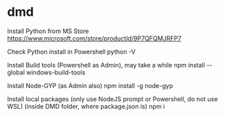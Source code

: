 # dmd

Install Python from MS Store
https://www.microsoft.com/store/productId/9P7QFQMJRFP7

Check Python install in Powershell
python -V

Install Build tools (Powershell as Admin), may take a while
npm install --global windows-build-tools

Install Node-GYP (as Admin also)
npm install -g node-gyp

Install local packages (only use NodeJS prompt or Powershell, do not use WSL)
(inside DMD folder, where package.json is)
npm i
